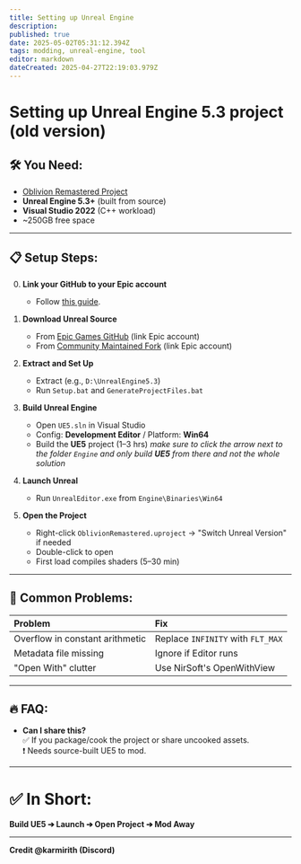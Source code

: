 ```yaml
---
title: Setting up Unreal Engine
description: 
published: true
date: 2025-05-02T05:31:12.394Z
tags: modding, unreal-engine, tool
editor: markdown
dateCreated: 2025-04-27T22:19:03.979Z
---
```


# Setting up Unreal Engine 5.3 project (old version)
## 🛠️ You Need:
- [Oblivion Remastered Project](https://www.nexusmods.com/oblivionremastered/mods/880)
- **Unreal Engine 5.3+** (built from source)
- **Visual Studio 2022** (C++ workload)
- ~250GB free space

---

## 📋 Setup Steps:
0. **Link your GitHub to your Epic account**
	 - Follow [this guide](https://dev.epicgames.com/documentation/en-us/unreal-engine/downloading-source-code-in-unreal-engine#accessingunrealenginesourcecodeongithub).
  
1. **Download Unreal Source**  
   - From [Epic Games GitHub](https://github.com/EpicGames/UnrealEngine) (link Epic account)
   - From [Community Maintained Fork](https://github.com/C0bra5/UnrealEngine) (link Epic account)

2. **Extract and Set Up**  
   - Extract (e.g., `D:\UnrealEngine5.3`)  
   - Run `Setup.bat` and `GenerateProjectFiles.bat`

3. **Build Unreal Engine**  
   - Open `UE5.sln` in Visual Studio  
   - Config: **Development Editor** / Platform: **Win64**  
   - Build the **UE5** project (1–3 hrs) *make sure to click the arrow next to the folder `Engine` and only build **UE5** from there and not the whole solution*

4. **Launch Unreal**  
   - Run `UnrealEditor.exe` from `Engine\Binaries\Win64`

5. **Open the Project**  
   - Right-click `OblivionRemastered.uproject` → "Switch Unreal Version" if needed  
   - Double-click to open  
   - First load compiles shaders (5–30 min)

---

## 🚫 Common Problems:
| Problem | Fix |
|:---|:---|
| Overflow in constant arithmetic | Replace `INFINITY` with `FLT_MAX` |
| Metadata file missing | Ignore if Editor runs |
| "Open With" clutter | Use NirSoft's OpenWithView

---

## 🔥 FAQ:
- **Can I share this?**  
  ✅ If you package/cook the project or share uncooked assets.  
  ❗ Needs source-built UE5 to mod.

---

# ✅ In Short:
**Build UE5 ➔ Launch ➔ Open Project ➔ Mod Away**


----
__Credit @karmirith (Discord)__ 